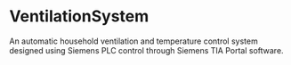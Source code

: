 # VentilationSystem
An automatic household ventilation and temperature control system designed using Siemens PLC control through Siemens TIA Portal software. 
